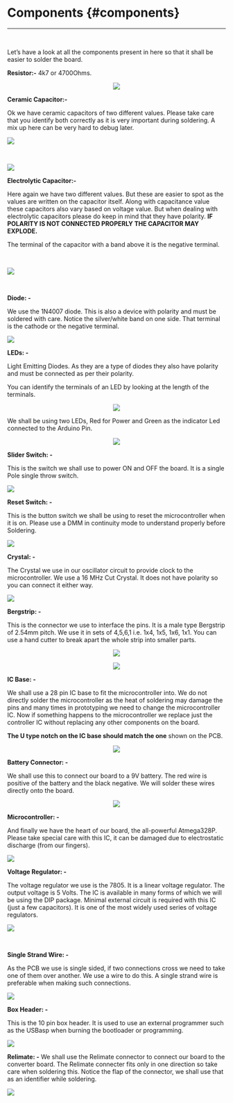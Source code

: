 # Components {#components}
---

<br/>

Let’s have a look at all the components present in here so that it shall be easier to solder the board.

**Resistor:-** 4k7 or 4700Ohms.

<p align="center">
  <img src="assets/picture_101.png" align="center">
</p>

**Ceramic Capacitor:-**

Ok we have ceramic capacitors of two different values. Please take care that you identify both correctly as it is very important during soldering. A mix up here can be very hard to debug later.

![](assets/picture_60.png)

<br/>

![](assets/picture_69.png)


**Electrolytic Capacitor:-**

Here again we have two different values. But these are easier to spot as the values are written on the capacitor itself. Along with capacitance value these capacitors also vary based on voltage value. But when dealing with electrolytic capacitors please do keep in mind that they have polarity. **IF POLARITY IS NOT CONNECTED PROPERLY THE CAPACITOR MAY EXPLODE.**

The terminal of the capacitor with a band above it is the negative terminal.

<br/>

![](assets/picture_83.png)

<br/>

**Diode: -**

We use the 1N4007 diode. This is also a device with polarity and must be soldered with care.
Notice the silver/white band on one side. That terminal is the cathode or the negative terminal.

![](assets/picture_92.png)

**LEDs: -**

Light Emitting Diodes. As they are a type of diodes they also have polarity and must be connected as per their polarity.

You can identify the terminals of an LED by looking at the length of the terminals.

<p align="center">
  <img src="assets/picture_36.png" align="center">
</p>

We shall be using two LEDs, Red for Power and Green as the indicator Led connected to the Arduino Pin.

<p align="center">
  <img src="assets/picture_39.png" align="center">
</p>

**Slider Switch: -**

This is the switch we shall use to power ON and OFF the board. It is a single Pole single throw switch.

![](assets/picture_45.png)



**Reset Switch: -**

This is the button switch we shall be using to reset the microcontroller when it is on. Please use a DMM in continuity mode to understand properly before Soldering.

![](assets/picture_65.png)


**Crystal: -**

The Crystal we use in our oscillator circuit to provide clock to the microcontroller. We use a 16 MHz Cut Crystal. It does not have polarity so you can connect it either way.

![](assets/picture_113.png)

**Bergstrip: -**

This is the connector we use to interface the pins. It is a male type Bergstrip of 2.54mm pitch. We use it in sets of 4,5,6,1 i.e. 1x4, 1x5, 1x6, 1x1\. You can use a hand cutter to break apart the whole strip into smaller parts.

<p align="center">
  <img src="assets/picture_115.png" align="center">
</p>

<p align="center">
  <img src="assets/picture_116.png" align="center">
</p>

**IC Base: -**

We shall use a 28 pin IC base to fit the microcontroller into. We do not directly solder the microcontroller as the heat of soldering may damage the pins and many times in prototyping we need to change the microcontroller IC. Now if something happens to the microcontroller we replace just the controller IC without replacing any other components on the board.

**The U type notch on the IC base should match the one** shown on the PCB.

<p align="center">
  <img src="assets/picture_117.png" align="center">
</p>

**Battery Connector: -**

We shall use this to connect our board to a 9V battery. The red wire is positive of the battery and the black negative. We will solder these wires directly onto the board.

<p align="center">
  <img src="assets/picture_118.png" align="center">
</p>

**Microcontroller: -**

And finally we have the heart of our board, the all-powerful Atmega328P.
Please take special care with this IC, it can be damaged due to electrostatic discharge (from our fingers).

![](assets/picture_119.png)


**Voltage Regulator: -**

The voltage regulator we use is the 7805\. It is a linear voltage regulator. The output voltage is 5 Volts. The IC is available in many forms of which we will be using the DIP package. Minimal external circuit is required with this IC (just a few capacitors). It is one of the most widely used series of voltage regulators.

![](assets/picture_196.png)

<br/>

**Single Strand Wire: -**

As the PCB we use is single sided, if two connections cross we need to take one of them over another. We use a wire to do this. A single strand wire is preferable when making such connections.

![](assets/picture_198.png)


**Box Header: -**

This is the 10 pin box header. It is used to use an external programmer such as the USBasp when burning the bootloader or programming.

![](assets/picture_204.png)


**Relimate: -** We shall use the Relimate connector to connect our board to the converter board. The Relimate connecter fits only in one direction so take care when soldering this. Notice the flap of the connector, we shall use that as an identifier while soldering.

![](assets/picture_209.png)
